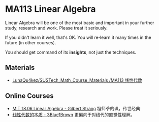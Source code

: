 # MA113 Linear Algebra

Linear Algebra will be one of the most basic and important in your further study, research and work. Please treat it seriously.

If you didn't learn it well, that's OK. You will re-learn it many times in the future (in other courses).

You should get command of its **insights**, not just the techniques.

## Materials
- [LunaQu4kez/SUSTech_Math_Course_Materials
/MA113 线性代数](https://github.com/LunaQu4kez/SUSTech_Math_Course_Materials/tree/master/MA113%20%E7%BA%BF%E6%80%A7%E4%BB%A3%E6%95%B0)

## Online Courses
- [MIT 18.06 Linear Algebra - Gilbert Strang](https://www.bilibili.com/video/BV16Z4y1U7oU)
    祖师爷的课，传世经典
- [线性代数的本质 - 3Blue1Brown](https://www.bilibili.com/video/BV1ys411472E)
    更偏向于对线代的直觉性理解。
